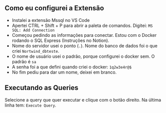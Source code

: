 ## Como eu configurei a Extensão

- Instalei a extensão Mssql no VS Code
- Apertei CTRL + Shift + P para abrir a paleta de comandos. Digitei: `MS SQL: Add Connection`
- Começou pedindo as informações para conectar. Estou com o Docker rodando o SQL Express (Instruções no Notion).
- Nome do servidor usei o ponto (`.`). Nome do banco de dados foi o que criei `Nortwind_dbteste`.
- O nome de usuário usei o padrão, porque configurei o docker sem. O padrão é `sa`
- A senha foi a que defini quando criei o docker: `1q2w3e4r@$`
- No fim pediu para dar um nome, deixei em branco.

## Executando as Queries
Selecione a query que quer executar e clique com o botão direito. Na última linha tem: `Execute Query`.